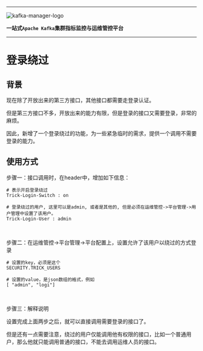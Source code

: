 
---

![kafka-manager-logo](../assets/images/common/logo_name.png)

**一站式`Apache Kafka`集群指标监控与运维管控平台**

--- 

# 登录绕过

## 背景

现在除了开放出来的第三方接口，其他接口都需要走登录认证。

但是第三方接口不多，开放出来的能力有限，但是登录的接口又需要登录，非常的麻烦。

因此，新增了一个登录绕过的功能，为一些紧急临时的需求，提供一个调用不需要登录的能力。

## 使用方式

步骤一：接口调用时，在header中，增加如下信息：
```shell
# 表示开启登录绕过
Trick-Login-Switch : on

# 登录绕过的用户, 这里可以是admin, 或者是其他的, 但是必须在运维管控->平台管理->用户管理中设置了该用户。
Trick-Login-User : admin
```

&nbsp;

步骤二：在运维管控->平台管理->平台配置上，设置允许了该用户以绕过的方式登录
```shell
# 设置的key，必须是这个
SECURITY.TRICK_USERS

# 设置的value，是json数组的格式，例如
[ "admin", "logi"]
```

&nbsp;

步骤三：解释说明

设置完成上面两步之后，就可以直接调用需要登录的接口了。

但是还有一点需要注意，绕过的用户仅能调用他有权限的接口，比如一个普通用户，那么他就只能调用普通的接口，不能去调用运维人员的接口。

